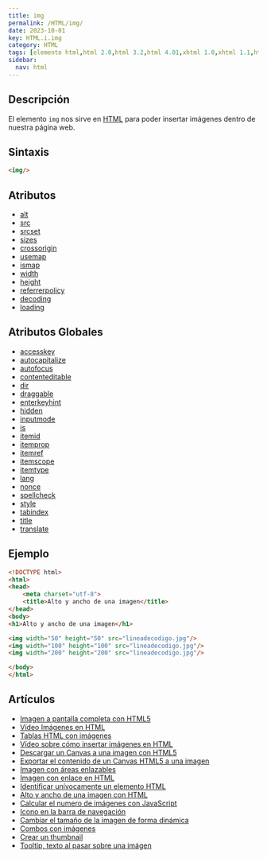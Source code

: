 ```yaml
---
title: img
permalink: /HTML/img/
date: 2023-10-01
key: HTML.i.img
category: HTML
tags: [elemento html,html 2.0,html 3.2,html 4.01,xhtml 1.0,xhtml 1.1,html 5,html 5.1,html 5.2]
sidebar:
  nav: html
---
```


## Descripción


El elemento `img` nos sirve en [HTML](https://www.manualweb.net/html/) para poder insertar imágenes dentro de nuestra página web.


## Sintaxis


```html
<img/>
```


## Atributos

- [alt](https://www.w3api.com/HTML/img/alt/)
- [src](https://www.w3api.com/HTML/img/src/)
- [srcset](https://www.w3api.com/HTML/img/srcset/)
- [sizes](https://www.w3api.com/HTML/img/sizes/)
- [crossorigin](https://www.w3api.com/HTML/img/crossorigin/)
- [usemap](https://www.w3api.com/HTML/img/usemap/)
- [ismap](https://www.w3api.com/HTML/img/ismap/)
- [width](https://www.w3api.com/HTML/img/width/)
- [height](https://www.w3api.com/HTML/img/height/)
- [referrerpolicy](https://www.w3api.com/HTML/img/referrerpolicy/)
- [decoding](https://www.w3api.com/HTML/img/decoding/)
- [loading](https://www.w3api.com/HTML/img/loading/)

## Atributos Globales

- [accesskey](https://www.w3api.com/HTML/accesskey/)
- [autocapitalize](https://www.w3api.com/HTML/autocapitalize/)
- [autofocus](https://www.w3api.com/HTML/autofocus/)
- [contenteditable](https://www.w3api.com/HTML/contenteditable/)
- [dir](https://www.w3api.com/HTML/dir/)
- [draggable](https://www.w3api.com/HTML/draggable/)
- [enterkeyhint](https://www.w3api.com/HTML/enterkeyhint/)
- [hidden](https://www.w3api.com/HTML/hidden/)
- [inputmode](https://www.w3api.com/HTML/inputmode/)
- [is](https://www.w3api.com/HTML/is/)
- [itemid](https://www.w3api.com/HTML/itemid/)
- [itemprop](https://www.w3api.com/HTML/itemprop/)
- [itemref](https://www.w3api.com/HTML/itemref/)
- [itemscope](https://www.w3api.com/HTML/itemscope/)
- [itemtype](https://www.w3api.com/HTML/itemtype/)
- [lang](https://www.w3api.com/HTML/lang/)
- [nonce](https://www.w3api.com/HTML/nonce/)
- [spellcheck](https://www.w3api.com/HTML/spellcheck/)
- [style](https://www.w3api.com/HTML/style/)
- [tabindex](https://www.w3api.com/HTML/tabindex/)
- [title](https://www.w3api.com/HTML/title/)
- [translate](https://www.w3api.com/HTML/translate/)

## Ejemplo


```html
<!DOCTYPE html>
<html>
<head>
	<meta charset="utf-8">
	<title>Alto y ancho de una imagen</title>
</head>
<body>
<h1>Alto y ancho de una imagen</h1>

<img width="50" height="50" src="lineadecodigo.jpg"/>
<img width="100" height="100" src="lineadecodigo.jpg"/>
<img width="200" height="200" src="lineadecodigo.jpg"/>

</body>
</html>
```


## Artículos

- [Imagen a pantalla completa con HTML5](https://lineadecodigo.com/html5/imagen-a-pantalla-completa-con-html5/)
- [Vídeo Imágenes en HTML](https://lineadecodigo.com/html/video-imagenes-en-html/)
- [Tablas HTML con imágenes](https://lineadecodigo.com/html/tablas-html-con-imagenes/)
- [Vídeo sobre cómo insertar imágenes en HTML](https://lineadecodigo.com/html/video-sobre-como-insertar-imagenes-en-html/)
- [Descargar un Canvas a una imagen con HTML5](https://lineadecodigo.com/html5/descargar-un-canvas-a-una-imagen-con-html5/)
- [Exportar el contenido de un Canvas HTML5 a una imagen](https://lineadecodigo.com/html5/exportar-el-contenido-de-un-canvas-html5-a-una-imagen/)
- [Imagen con áreas enlazables](https://lineadecodigo.com/html/imagen-con-areas-enlazables/)
- [Imagen con enlace en HTML](https://lineadecodigo.com/html/imagen-con-enlace-en-html/)
- [Identificar unívocamente un elemento HTML](https://lineadecodigo.com/html/identificar-univocamente-un-elemento-html/)
- [Alto y ancho de una imagen con HTML](https://lineadecodigo.com/html/alto-y-ancho-de-una-imagen-con-html/)
- [Calcular el numero de imágenes con JavaScript](https://lineadecodigo.com/javascript/calcular-el-numero-de-imagenes-con-javascript/)
- [Icono en la barra de navegación](https://lineadecodigo.com/html/icono-en-la-barra-de-navegacion/)
- [Cambiar el tamaño de la imagen de forma dinámica](https://lineadecodigo.com/javascript/cambiar-el-tamano-de-la-imagen-de-forma-dinamica/)
- [Combos con imágenes](https://lineadecodigo.com/html/combos-con-imagenes/)
- [Crear un thumbnail](https://lineadecodigo.com/html/crear-un-thumbnail/)
- [Tooltip, texto al pasar sobre una imágen](https://lineadecodigo.com/html/tooltip-texto-al-pasar-sobre-una-imagen/)
